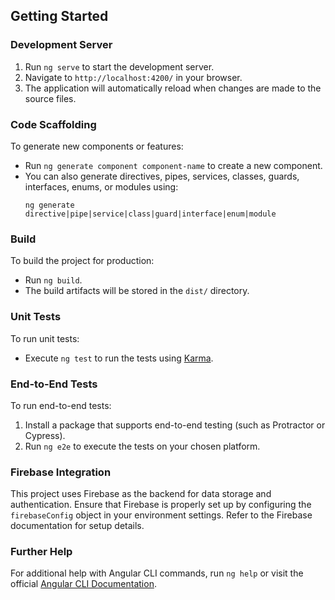 ## Getting Started

### Development Server
1. Run `ng serve` to start the development server.
2. Navigate to `http://localhost:4200/` in your browser.
3. The application will automatically reload when changes are made to the source files.

### Code Scaffolding
To generate new components or features:
- Run `ng generate component component-name` to create a new component.
- You can also generate directives, pipes, services, classes, guards, interfaces, enums, or modules using:
  ```
  ng generate directive|pipe|service|class|guard|interface|enum|module
  ```

### Build
To build the project for production:
- Run `ng build`. 
- The build artifacts will be stored in the `dist/` directory.

### Unit Tests
To run unit tests:
- Execute `ng test` to run the tests using [Karma](https://karma-runner.github.io).

### End-to-End Tests
To run end-to-end tests:
1. Install a package that supports end-to-end testing (such as Protractor or Cypress).
2. Run `ng e2e` to execute the tests on your chosen platform.

### Firebase Integration
This project uses Firebase as the backend for data storage and authentication. Ensure that Firebase is properly set up by configuring the `firebaseConfig` object in your environment settings. Refer to the Firebase documentation for setup details.

### Further Help
For additional help with Angular CLI commands, run `ng help` or visit the official [Angular CLI Documentation](https://angular.dev/tools/cli).
